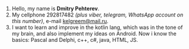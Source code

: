 1. Hello, my name is **Dmitry Pehterev**.
2. My cellphone 292817482 _(plus viber, telegram, WhatsApp account on this number)_, e-mail kelgreem@mail.ru.
3. I want to learn and improve in the kotlin lang, which was in the tone of my brain, and also implement my ideas on Android. Now i know the basics: Pascal and Delphi, c++, c#, java, HTML, JS.
